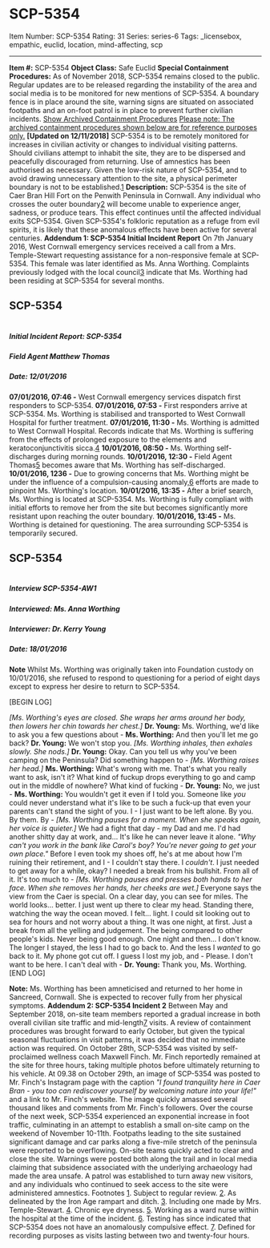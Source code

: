# SCP-5354
Item Number: SCP-5354
Rating: 31
Series: series-6
Tags: _licensebox, empathic, euclid, location, mind-affecting, scp

---

**Item #:** SCP-5354
**Object Class:** Safe Euclid
**Special Containment Procedures:** As of November 2018, SCP-5354 remains closed to the public. Regular updates are to be released regarding the instability of the area and social media is to be monitored for new mentions of SCP-5354. A boundary fence is in place around the site, warning signs are situated on associated footpaths and an on-foot patrol is in place to prevent further civilian incidents.
[Show Archived Containment Procedures](javascript:;)
[Please note: The archived containment procedures shown below are for reference purposes only.](javascript:;)
**[Updated on 12/11/2018]** SCP-5354 is to be remotely monitored for increases in civilian activity or changes to individual visiting patterns. Should civilians attempt to inhabit the site, they are to be dispersed and peacefully discouraged from returning. Use of amnestics has been authorised as necessary.
Given the low-risk nature of SCP-5354, and to avoid drawing unnecessary attention to the site, a physical perimeter boundary is not to be established.[1](javascript:;)
**Description:** SCP-5354 is the site of Caer Bran Hill Fort on the Penwith Peninsula in Cornwall. Any individual who crosses the outer boundary[2](javascript:;) will become unable to experience anger, sadness, or produce tears. This effect continues until the affected individual exits SCP-5354.
Given SCP-5354's folkloric reputation as a refuge from evil spirits, it is likely that these anomalous effects have been active for several centuries.
**Addendum 1: SCP-5354 Initial Incident Report**
On 7th January 2016, West Cornwall emergency services received a call from a Mrs. Temple-Stewart requesting assistance for a non-responsive female at SCP-5354. This female was later identified as Ms. Anna Worthing. Complaints previously lodged with the local council[3](javascript:;) indicate that Ms. Worthing had been residing at SCP-5354 for several months.
## SCP-5354
# 
##### Initial Incident Report: SCP-5354
##### Field Agent Matthew Thomas
##### Date: 12/01/2016
  
**07/01/2016, 07:46 -** West Cornwall emergency services dispatch first responders to SCP-5354. 
**07/01/2016, 07:53 -** First responders arrive at SCP-5354. Ms. Worthing is stabilised and transported to West Cornwall Hospital for further treatment.
**07/01/2016, 11:30 -** Ms. Worthing is admitted to West Cornwall Hospital. Records indicate that Ms. Worthing is suffering from the effects of prolonged exposure to the elements and keratoconjunctivitis sicca.[4](javascript:;)
**10/01/2016, 08:50 -** Ms. Worthing self-discharges during morning rounds.
**10/01/2016, 12:30 -** Field Agent Thomas[5](javascript:;) becomes aware that Ms. Worthing has self-discharged.
**10/01/2016, 1236 -** Due to growing concerns that Ms. Worthing might be under the influence of a compulsion-causing anomaly,[6](javascript:;) efforts are made to pinpoint Ms. Worthing's location.
**10/01/2016, 13:35 -** After a brief search, Ms. Worthing is located at SCP-5354. Ms. Worthing is fully compliant with initial efforts to remove her from the site but becomes significantly more resistant upon reaching the outer boundary.
**10/01/2016, 13:45 -** Ms. Worthing is detained for questioning. The area surrounding SCP-5354 is temporarily secured.
## SCP-5354
# 
##### Interview SCP-5354-AW1
##### Interviewed: Ms. Anna Worthing
##### Interviewer: Dr. Kerry Young
##### Date: 18/01/2016
  

**Note** Whilst Ms. Worthing was originally taken into Foundation custody on 10/01/2016, she refused to respond to questioning for a period of eight days except to express her desire to return to SCP-5354.
  
[BEGIN LOG]
  
_[Ms. Worthing's eyes are closed. She wraps her arms around her body, then lowers her chin towards her chest.]_
**Dr. Young:** Ms. Worthing, we'd like to ask you a few questions about -
**Ms. Worthing:** And then you'll let me go back?
**Dr. Young:** We won't stop you.
_[Ms. Worthing inhales, then exhales slowly. She nods.]_
**Dr. Young:** Okay. Can you tell us why you've been camping on the Peninsula? Did something happen to -
_[Ms. Worthing raises her head.]_
**Ms. Worthing:** What's wrong with me. That's what you really want to ask, isn't it? What kind of fuckup drops everything to go and camp out in the middle of nowhere? What kind of fucking -
**Dr. Young:** No, we just -
**Ms. Worthing:** You wouldn't get it even if I told you. Someone like _you_ could never understand what it's like to be such a fuck-up that even your parents can't stand the sight of you. I - I just want to be left alone. By you. By them. By -
_[Ms. Worthing pauses for a moment. When she speaks again, her voice is quieter.]_
We had a fight that day - my Dad and me. I'd had another shitty day at work, and… It's like he can never leave it alone. _"Why can't you work in the bank like Carol's boy? You're never going to get your own place."_ Before I even took my shoes off, he's at me about how I'm ruining their retirement, and I - I couldn't stay there. I _couldn't_. I just needed to get away for a while, okay? I needed a break from his bullshit. From all of it. It's too much to -
_[Ms. Worthing pauses and presses both hands to her face. When she removes her hands, her cheeks are wet.]_
Everyone says the view from the Caer is special. On a clear day, you can see for miles. The world looks… better. I just went up there to clear my head. Standing there, watching the way the ocean moved. I felt… light. I could sit looking out to sea for hours and not worry about a thing.
It was one night, at first. Just a break from all the yelling and judgement. The being compared to other people's kids. Never being good enough. One night and then… I don't know. The longer I stayed, the less I had to go back to. And the less I _wanted_ to go back to it. My phone got cut off. I guess I lost my job, and -
Please. I don't want to be here. I can't deal with -
**Dr. Young:** Thank you, Ms. Worthing.
[END LOG]
  
**Note:** Ms. Worthing has been amneticised and returned to her home in Sancreed, Cornwall. She is expected to recover fully from her physical symptoms.
**Addendum 2: SCP-5354 Incident 2**
Between May and September 2018, on-site team members reported a gradual increase in both overall civilian site traffic and mid-length[7](javascript:;) visits. A review of containment procedures was brought forward to early October, but given the typical seasonal fluctuations in visit patterns, it was decided that no immediate action was required.
On October 28th, SCP-5354 was visited by self-proclaimed wellness coach Maxwell Finch. Mr. Finch reportedly remained at the site for three hours, taking multiple photos before ultimately returning to his vehicle.
At 09.38 on October 29th, an image of SCP-5354 was posted to Mr. Finch's Instagram page with the caption _"I found tranquility here in Caer Bran - you too can rediscover yourself by welcoming nature into your life!"_ and a link to Mr. Finch's website. The image quickly amassed several thousand likes and comments from Mr. Finch's followers.
Over the course of the next week, SCP-5354 experienced an exponential increase in foot traffic, culminating in an attempt to establish a small on-site camp on the weekend of November 10-11th. Footpaths leading to the site sustained significant damage and car parks along a five-mile stretch of the peninsula were reported to be overflowing. On-site teams quickly acted to clear and close the site. Warnings were posted both along the trail and in local media claiming that subsidence associated with the underlying archaeology had made the area unsafe. A patrol was established to turn away new visitors, and any individuals who continued to seek access to the site were administered amnestics.
Footnotes
[1](javascript:;). Subject to regular review.
[2](javascript:;). As delineated by the Iron Age rampart and ditch.
[3](javascript:;). Including one made by Mrs. Temple-Stewart.
[4](javascript:;). Chronic eye dryness.
[5](javascript:;). Working as a ward nurse within the hospital at the time of the incident.
[6](javascript:;). Testing has since indicated that SCP-5354 does not have an anomalously compulsive effect.
[7](javascript:;). Defined for recording purposes as visits lasting between two and twenty-four hours.